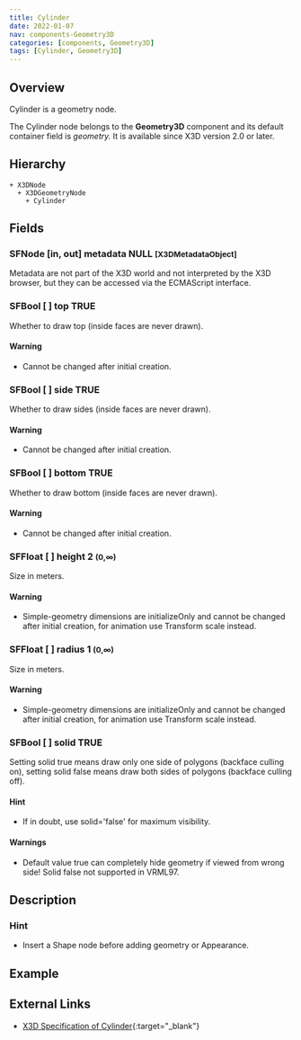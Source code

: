 ```yaml
---
title: Cylinder
date: 2022-01-07
nav: components-Geometry3D
categories: [components, Geometry3D]
tags: [Cylinder, Geometry3D]
---
```

<style>
.post h3 {
  word-spacing: 0.2em;
}
</style>

## Overview

Cylinder is a geometry node.

The Cylinder node belongs to the **Geometry3D** component and its default container field is *geometry.* It is available since X3D version 2.0 or later.

## Hierarchy

```
+ X3DNode
  + X3DGeometryNode
    + Cylinder
```

## Fields

### SFNode [in, out] **metadata** NULL <small>[X3DMetadataObject]</small>

Metadata are not part of the X3D world and not interpreted by the X3D browser, but they can be accessed via the ECMAScript interface.

### SFBool [ ] **top** TRUE

Whether to draw top (inside faces are never drawn).

#### Warning

- Cannot be changed after initial creation.

### SFBool [ ] **side** TRUE

Whether to draw sides (inside faces are never drawn).

#### Warning

- Cannot be changed after initial creation.

### SFBool [ ] **bottom** TRUE

Whether to draw bottom (inside faces are never drawn).

#### Warning

- Cannot be changed after initial creation.

### SFFloat [ ] **height** 2 <small>(0,∞)</small>

Size in meters.

#### Warning

- Simple-geometry dimensions are initializeOnly and cannot be changed after initial creation, for animation use Transform scale instead.

### SFFloat [ ] **radius** 1 <small>(0,∞)</small>

Size in meters.

#### Warning

- Simple-geometry dimensions are initializeOnly and cannot be changed after initial creation, for animation use Transform scale instead.

### SFBool [ ] **solid** TRUE

Setting solid true means draw only one side of polygons (backface culling on), setting solid false means draw both sides of polygons (backface culling off).

#### Hint

- If in doubt, use solid='false' for maximum visibility.

#### Warnings

- Default value true can completely hide geometry if viewed from wrong side! Solid false not supported in VRML97.

## Description

### Hint

- Insert a Shape node before adding geometry or Appearance.

## Example

<x3d-canvas src="https://create3000.github.io/media/examples/Geometry3D/Cylinder/Cylinder.x3d"></x3d-canvas>

## External Links

- [X3D Specification of Cylinder](https://www.web3d.org/documents/specifications/19775-1/V4.0/Part01/components/geometry3D.html#Cylinder){:target="_blank"}
